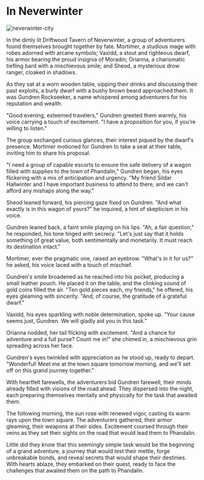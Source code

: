 # In Neverwinter

![neverwinter-city](../images/neverwinter-city.png)

In the dimly lit Driftwood Tavern of Neverwinter, a group of adventurers found themselves brought together by fate. Mortimer, a studious mage with robes adorned with arcane symbols; Vaxidd, a stout and righteous dwarf, his armor bearing the proud insignia of Moradin; Orianna, a charismatic tiefling bard with a mischievous smile; and Sheod, a mysterious drow ranger, cloaked in shadows.

As they sat at a worn wooden table, sipping their drinks and discussing their past exploits, a burly dwarf with a bushy brown beard approached them. It was Gundren Rockseeker, a name whispered among adventurers for his reputation and wealth.

"Good evening, esteemed travelers," Gundren greeted them warmly, his voice carrying a touch of excitement. "I have a proposition for you, if you're willing to listen."

The group exchanged curious glances, their interest piqued by the dwarf's presence. Mortimer motioned for Gundren to take a seat at their table, inviting him to share his proposal.

"I need a group of capable escorts to ensure the safe delivery of a wagon filled with supplies to the town of Phandalin," Gundren began, his eyes flickering with a mix of anticipation and urgency. "My friend Sildar Hallwinter and I have important business to attend to there, and we can't afford any mishaps along the way."

Sheod leaned forward, his piercing gaze fixed on Gundren. "And what exactly is in this wagon of yours?" he inquired, a hint of skepticism in his voice.

Gundren leaned back, a faint smile playing on his lips. "Ah, a fair question," he responded, his tone tinged with secrecy. "Let's just say that it holds something of great value, both sentimentally and monetarily. It must reach its destination intact."

Mortimer, ever the pragmatic one, raised an eyebrow. "What's in it for us?" he asked, his voice laced with a touch of mischief.

Gundren's smile broadened as he reached into his pocket, producing a small leather pouch. He placed it on the table, and the clinking sound of gold coins filled the air. "Ten gold pieces each, my friends," he offered, his eyes gleaming with sincerity. "And, of course, the gratitude of a grateful dwarf."

Vaxidd, his eyes sparkling with noble determination, spoke up. "Your cause seems just, Gundren. We will gladly aid you in this task."

Orianna nodded, her tail flicking with excitement. "And a chance for adventure and a full purse? Count me in!" she chimed in, a mischievous grin spreading across her face.

Gundren's eyes twinkled with appreciation as he stood up, ready to depart. "Wonderful! Meet me at the town square tomorrow morning, and we'll set off on this grand journey together."

With heartfelt farewells, the adventurers bid Gundren farewell, their minds already filled with visions of the road ahead. They dispersed into the night, each preparing themselves mentally and physically for the task that awaited them.

The following morning, the sun rose with renewed vigor, casting its warm rays upon the town square. The adventurers gathered, their armor gleaming, their weapons at their sides. Excitement coursed through their veins as they set their sights on the road that would lead them to Phandalin.

Little did they know that this seemingly simple task would be the beginning of a grand adventure, a journey that would test their mettle, forge unbreakable bonds, and reveal secrets that would shape their destinies. With hearts ablaze, they embarked on their quest, ready to face the challenges that awaited them on the path to Phandalin.